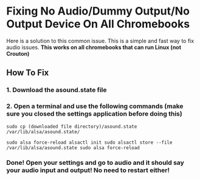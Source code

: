 <h1>Fixing No Audio/Dummy Output/No Output Device On All Chromebooks</h1>

<p>Here is a solution to this common issue. This is a simple and fast way to fix audio issues. <b>This works on all chromebooks that can run Linux (not Crouton)</b></p>

<h2>How To Fix</h2>
<h3>1. Download the asound.state file</h3>
<h3>2. Open a terminal and use the following commands (make sure you closed the settings application before doing this)</h3>
<code>sudo cp (downloaded file directory)/asound.state /var/lib/alsa/asound.state/</code>

<code>sudo alsa force-reload alsactl init sudo alsactl store --file /var/lib/alsa/asound.state sudo alsa force-reload</code>
<h3>Done! Open your settings and go to audio and it should say your audio input and output! No need to restart either!</h3>
